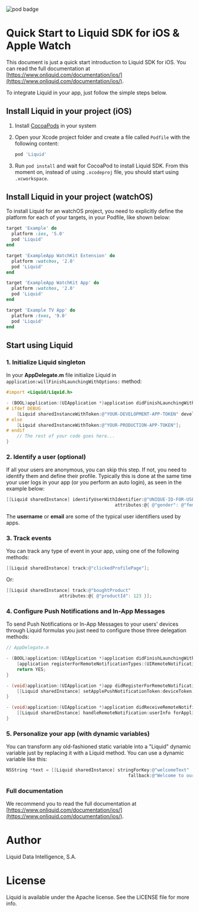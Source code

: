 ![pod badge](http://img.shields.io/cocoapods/v/Liquid.svg?style=flat)

# Quick Start to Liquid SDK for iOS & Apple Watch

This document is just a quick start introduction to Liquid SDK for iOS. You can read the full documentation at [https://www.onliquid.com/documentation/ios/](https://www.onliquid.com/documentation/ios/).

To integrate Liquid in your app, just follow the simple steps below.

## Install Liquid in your project (iOS)

1. Install [CocoaPods](http://cocoapods.org/) in your system
2. Open your Xcode project folder and create a file called `Podfile` with the following content:

    ```ruby
    pod 'Liquid'
    ```

3. Run `pod install` and wait for CocoaPod to install Liquid SDK. From this moment on, instead of using `.xcodeproj` file, you should start using `.xcworkspace`.

## Install Liquid in your project (watchOS)

To install Liquid for an watchOS project, you need to explicitly define the platform for each of your targets, in your Podfile, like shown below:

```ruby
target 'Example' do
  platform :ios, '5.0'
  pod 'Liquid'
end

target 'ExampleApp WatchKit Extension' do
  platform :watchos, '2.0'
  pod 'Liquid'
end

target 'ExampleApp WatchKit App' do
  platform :watchos, '2.0'
  pod 'Liquid'
end

target 'Example TV App' do
  platform :tvos, '9.0'
  pod 'Liquid'
end
```

## Start using Liquid

### 1. Initialize Liquid singleton

In your **AppDelegate.m** file initialize Liquid in `application:willFinishLaunchingWithOptions:` method:

```objective-c
#import <Liquid/Liquid.h>

- (BOOL)application:(UIApplication *)application didFinishLaunchingWithOptions:(NSDictionary *)launchOptions {
# ifdef DEBUG
    [Liquid sharedInstanceWithToken:@"YOUR-DEVELOPMENT-APP-TOKEN" development:YES];
# else
    [Liquid sharedInstanceWithToken:@"YOUR-PRODUCTION-APP-TOKEN"];
# endif
    // The rest of your code goes here...
}
```

### 2. Identify a user (optional)

If all your users are anonymous, you can skip this step. If not, you need to identify them and define their profile.
Typically this is done at the same time your user logs in your app (or you perform an auto login), as seen in the example below:

```objective-c
[[Liquid sharedInstance] identifyUserWithIdentifier:@"UNIQUE-ID-FOR-USER"
                                         attributes:@{ @"gender": @"female",@"name":@"Anna Lynch" }];
```

The **username** or **email** are some of the typical user identifiers used by apps.

### 3. Track events

You can track any type of event in your app, using one of the following methods:

```objective-c
[[Liquid sharedInstance] track:@"clickedProfilePage"];
```
Or:

```objective-c
[[Liquid sharedInstance] track:@"boughtProduct" 
                    attributes:@{ @"productId": 123 }];
```

### 4. Configure Push Notifications and In-App Messages

To send Push Notifications or In-App Messages to your users' devices through Liquid formulas you just need to configure those three delegation methods:

```objective-c
// AppDelegate.m

- (BOOL)application:(UIApplication *)application didFinishLaunchingWithOptions:(NSDictionary *)launchOptions {
    [application registerForRemoteNotificationTypes:(UIRemoteNotificationTypeAlert | UIRemoteNotificationTypeBadge | UIRemoteNotificationTypeSound)];
    return YES;
}

- (void)application:(UIApplication *)app didRegisterForRemoteNotificationsWithDeviceToken:(NSData *)deviceToken {
    [[Liquid sharedInstance] setApplePushNotificationToken:deviceToken];
}

- (void)application:(UIApplication *)application didReceiveRemoteNotification:(NSDictionary *)userInfo {
    [[Liquid sharedInstance] handleRemoteNotification:userInfo forApplication:application];
}
```

### 5. Personalize your app (with dynamic variables)

You can transform any old-fashioned static variable into a "Liquid" dynamic variable just by replacing it with a Liquid method. You can use a dynamic variable like this:

```objective-c
NSString *text = [[Liquid sharedInstance] stringForKey:@"welcomeText" 
                                              fallback:@"Welcome to our App"];
```

### Full documentation

We recommend you to read the full documentation at [https://www.onliquid.com/documentation/ios/](https://www.onliquid.com/documentation/ios/).


# Author

Liquid Data Intelligence, S.A.

# License

Liquid is available under the Apache license. See the LICENSE file for more info.

